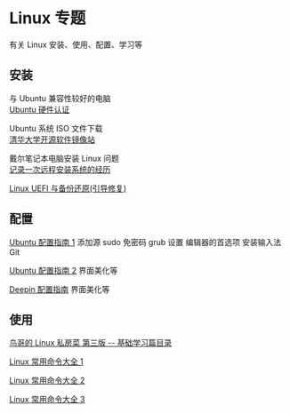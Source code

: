 # Linux 专题

有关 Linux 安装、使用、配置、学习等

## 安装

与 Ubuntu 兼容性较好的电脑  
[Ubuntu 硬件认证](https://certification.ubuntu.com/desktop)

Ubuntu 系统 ISO 文件下载  
[清华大学开源软件镜像站](https://mirror.tuna.tsinghua.edu.cn/ubuntu-releases/)

戴尔笔记本电脑安装 Linux 问题  
[记录一次远程安装系统的经历](linux/记录一次远程安装系统的经历.html)

[Linux UEFI 与备份还原(引导修复)](https://www.jianshu.com/p/7821027cc455)

## 配置

[Ubuntu 配置指南 1](linux/Ubuntu装机指南.html) 添加源 sudo 免密码 grub 设置 编辑器的首选项 安装输入法 Git

[Ubuntu 配置指南 2](linux/Ubuntu装机指南2.html) 界面美化等

[Deepin 配置指南](linux/deepin美化.html) 界面美化等

## 使用

[鸟哥的 Linux 私房菜 第三版 -- 基础学习篇目录](http://cn.linux.vbird.org/linux_basic/linux_basic.php)

[Linux 常用命令大全 1](linux/Linux常用命令大全1.html)

[Linux 常用命令大全 2](linux/Linux常用命令大全2.html)

[Linux 常用命令大全 3](linux/Linux常用命令大全3.html)
